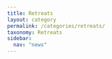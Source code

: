 ```yaml
---
title: Retreats
layout: category
permalink: /categories/retreats/
taxonomy: Retreats
sidebar:
  nav: "news"
---
```

